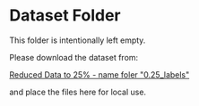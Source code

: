 # Dataset Folder

This folder is intentionally left empty.

Please download the dataset from:

[Reduced Data to 25% - name foler "0.25_labels"](https://drive.google.com/file/d/1I_e6MgTG0puiHdczB7kBE_VD2cHHjz8K/view?usp=sharing)

and place the files here for local use.


